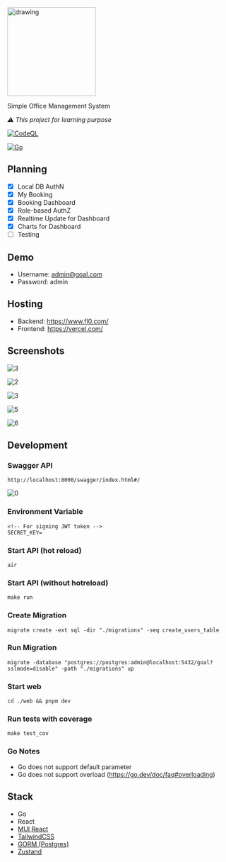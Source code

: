 <img src="art/logo-color.svg" alt="drawing" style="width:200px;"/>

Simple Office Management System

*⚠️ This project for learning purpose*

[![CodeQL](https://github.com/truc9/goal/actions/workflows/codeql.yml/badge.svg)](https://github.com/truc9/goal/actions/workflows/codeql.yml)

[![Go](https://github.com/truc9/goal/actions/workflows/go.yml/badge.svg)](https://github.com/truc9/goal/actions/workflows/go.yml)

## Planning
- [x] Local DB AuthN
- [x] My Booking
- [x] Booking Dashboard
- [x] Role-based AuthZ
- [x] Realtime Update for Dashboard
- [x] Charts for Dashboard
- [ ] Testing

## Demo
- Username: admin@goal.com
- Password: admin

## Hosting
- Backend: https://www.fl0.com/
- Frontend: https://vercel.com/

## Screenshots

![3](art/assets/2.png)

![2](art/assets/3.png)

![3](art/assets/4.png)

![5](art/assets/6.png)

![6](art/assets/7.png)

## Development

### Swagger API
```
http://localhost:8000/swagger/index.html#/
```
![0](art/assets/goal-swagger.png)

### Environment Variable
```
<!-- For signing JWT token -->
SECRET_KEY=
```

### Start API (hot reload)
```
air
```

### Start API (without hotreload)
```
make run
```

### Create Migration
```
migrate create -ext sql -dir "./migrations" -seq create_users_table
```

### Run Migration
```
migrate -database "postgres://postgres:admin@localhost:5432/goal?sslmode=disable" -path "./migrations" up
```

### Start web
```
cd ./web && pnpm dev
```

### Run tests with coverage
```
make test_cov
```
### Go Notes
- Go does not support default parameter
- Go does not support overload (https://go.dev/doc/faq#overloading)

## Stack
- Go
- React
- [MUI React](https://mui.com)
- [TailwindCSS](https://tailwindcss.com)
- [GORM (Postgres)](https://gorm.io)
- [Zustand](https://docs.pmnd.rs/zustand/getting-started/introduction)
